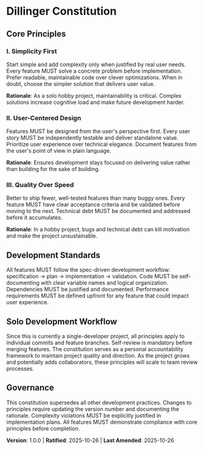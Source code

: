 <!--
Sync Impact Report:
- Version change: Initial → 1.0.0
- Added principles: I. Simplicity First, II. User-Centered Design, III. Quality Over Speed
- Added sections: Development Standards, Solo Development Workflow
- Templates requiring updates: ✅ All aligned (initial setup)
- Follow-up TODOs: None
-->

# Dillinger Constitution

## Core Principles

### I. Simplicity First
Start simple and add complexity only when justified by real user needs. Every feature MUST solve a concrete problem before implementation. Prefer readable, maintainable code over clever optimizations. When in doubt, choose the simpler solution that delivers user value.

**Rationale**: As a solo hobby project, maintainability is critical. Complex solutions increase cognitive load and make future development harder.

### II. User-Centered Design
Features MUST be designed from the user's perspective first. Every user story MUST be independently testable and deliver standalone value. Prioritize user experience over technical elegance. Document features from the user's point of view in plain language.

**Rationale**: Ensures development stays focused on delivering value rather than building for the sake of building.

### III. Quality Over Speed
Better to ship fewer, well-tested features than many buggy ones. Every feature MUST have clear acceptance criteria and be validated before moving to the next. Technical debt MUST be documented and addressed before it accumulates.

**Rationale**: In a hobby project, bugs and technical debt can kill motivation and make the project unsustainable.

## Development Standards

All features MUST follow the spec-driven development workflow: specification → plan → implementation → validation. Code MUST be self-documenting with clear variable names and logical organization. Dependencies MUST be justified and documented. Performance requirements MUST be defined upfront for any feature that could impact user experience.

## Solo Development Workflow

Since this is currently a single-developer project, all principles apply to individual commits and feature branches. Self-review is mandatory before merging features. The constitution serves as a personal accountability framework to maintain project quality and direction. As the project grows and potentially adds collaborators, these principles will scale to team review processes.

## Governance

This constitution supersedes all other development practices. Changes to principles require updating the version number and documenting the rationale. Complexity violations MUST be explicitly justified in implementation plans. All features MUST demonstrate compliance with core principles before completion.

**Version**: 1.0.0 | **Ratified**: 2025-10-26 | **Last Amended**: 2025-10-26
